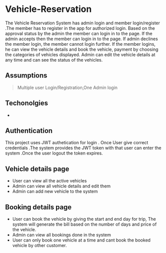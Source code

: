 # Vehicle-Reservation

The Vehicle Reservation System has admin login and member login/register .The member has to register in the app for authorized login. Based on the approval status by the admin the member can login in to the page. If the admin accepts then the member can login in to the page. If admin declines the member login, the member cannot login further. If the member logins, he can view the vehicle details and book the vehicle, payment by choosing the categories of vehicles displayed. Admin can edit the vehicle details at any time and can see the status of the vehicles.

## Assumptions
>Multiple user Login/Registration,One Admin login

## Techonolgies
-

## Authentication
This project uses JWT authetication for login . Once User give correct credentials .The system provides the JWT token with that user can enter the system .Once the user logout the token expires.

## Vehicle details page
- User can view all the active vehicles 
- Admin can view all vehicle details and edit them
- Admin can add new vehicle to the system

## Booking details page
- User can book the vehicle by giving the start and end day for trip, The system will generate the bill based on the number of days and price of the vehicle.
- Admin can view all bookings done in the system
- User can only book one vehicle at a time and cant book the booked vehicle by other customer.




